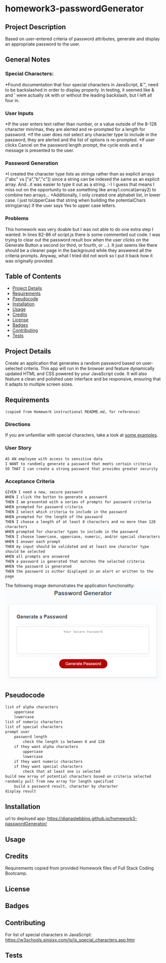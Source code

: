 # homework3-passwordGenerator

## Project Description
Based on user-entered criteria of password attributes, generate and display an appropriate password to the user.

## General Notes
### Special Characters:
*Found documentation that four special characters in JavaScript, &\'", need to be backslashed in order to display properly. In testing, it seemed like & and ' were actually ok with or without the leading backslash, but I left all four in.
### User Inputs
*If the user enters text rather than number, or a value outside of the 8-128 character min/max, they are alerted and re-prompted for a length for password. 
*If the user does not select any character type to include in the password, they are alerted and the list of options is re-prompted.
*If user clicks Cancel on the password length prompt, the cycle ends and a message is presented to the user.
### Password Generation
*I created the character type lists as strings rather than as explicit arrays ("abc" vs ["a","b","c"]) since a string can be indexed the same as an explicit array. And...it was easier to type it out as a string. :-) I guess that means I miss out on the opportunity to use something like array1.concat(array2) to combine two arrays...
*Additionally, I only created one alphabet list, in lower case. I just toUpperCase that string when building the potentialChars string(array) if the user says Yes to upper case letters.
### Problems
This homework was very doable but I was not able to do one extra step I wanted. In lines 82-86 of script.js there is some commented out code. I was trying to clear out the password result box when the user clicks on the Generate Button a second (or third, or fourth, or ...). It just seems like there should be a cleaner page in the background while they answered all the criteria prompts. Anyway, what I tried did not work so I put it back how it was originally provided.

## Table of Contents
* [Project Details](#project-details)
* [Requirements](#requirements)
* [Pseudocode](#pseudocode)
* [Installation](#installation)
* [Usage](#usage)
* [Credits](#credits)
* [License](#license)
* [Badges](#badges)
* [Contributing](#contributing)
* [Tests](#tests)

## Project Details
Create an application that generates a random password based on user-selected criteria. This app will run in the browser and feature dynamically updated HTML and CSS powered by your JavaScript code. It will also feature a clean and polished user interface and be responsive, ensuring that it adapts to multiple screen sizes.

## Requirements 
    (copied from Homework instructional README.md, for reference)

### Directions
If you are unfamiliar with special characters, take a look at [some examples](https://www.owasp.org/index.php/Password_special_characters).

### User Story

```
AS AN employee with access to sensitive data
I WANT to randomly generate a password that meets certain criteria
SO THAT I can create a strong password that provides greater security
```

### Acceptance Criteria

```
GIVEN I need a new, secure password
WHEN I click the button to generate a password
THEN I am presented with a series of prompts for password criteria
WHEN prompted for password criteria
THEN I select which criteria to include in the password
WHEN prompted for the length of the password
THEN I choose a length of at least 8 characters and no more than 128 characters
WHEN prompted for character types to include in the password
THEN I choose lowercase, uppercase, numeric, and/or special characters
WHEN I answer each prompt
THEN my input should be validated and at least one character type should be selected
WHEN all prompts are answered
THEN a password is generated that matches the selected criteria
WHEN the password is generated
THEN the password is either displayed in an alert or written to the page
```
The following image demonstrates the application functionality:
![password generator demo](./Assets/03-javascript-homework-demo.png)

## Pseudocode
```
list of alpha characters
    uppercase
    lowercase
list of numeric characters
list of special characters
prompt user
    password length
        check the length is between 8 and 128
    if they want alpha characters
        uppercase
        lowercase
    if they want numeric characters
    if they want special characters
        check that at least one is selected
build new array of potential characters based on criteria selected
randomly pull from new array for length specified
    build a password result, character by character
display result
```

## Installation
url to deployed app: https://dianastebbins.github.io/homework3-passwordGenerator/

## Usage

## Credits
Requirements copied from provided Homework files of Full Stack Coding Bootcamp.

## License

## Badges

## Contributing
For list of special characters in JavaScript:
https://w3schools.sinsixx.com/js/js_special_characters.asp.htm

## Tests

